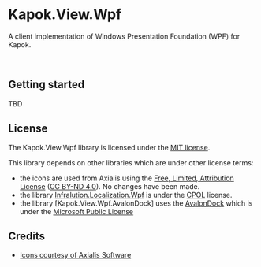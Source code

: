 Kapok.View.Wpf
==============
A client implementation of Windows Presentation Foundation (WPF) for Kapok.

&nbsp;

Getting started
---------------
TBD

License
-------
The Kapok.View.Wpf library is licensed under the [MIT license](LICENSE).

This library depends on other libraries which are under other license terms:
* the icons are used from Axialis using the [Free, Limited, Attribution License](https://www.axialis.com/icongenerator/iconset-license.html#free) ([CC BY-ND 4.0](https://creativecommons.org/licenses/by-nd/4.0/)). No changes have been made.
* the library [Infralution.Localization.Wpf](https://www.codeproject.com/Articles/35159/WPF-Localization-Using-RESX-Files) is under the [CPOL](https://www.codeproject.com/info/cpol10.aspx) license.
* the library [Kapok.View.Wpf.AvalonDock] uses the [AvalonDock](https://github.com/Dirkster99/AvalonDock) which is under the [Microsoft Public License](https://github.com/Dirkster99/AvalonDock/blob/master/LICENSE)

Credits
-------
* [Icons courtesy of Axialis Software](https://www.axialis.com)
